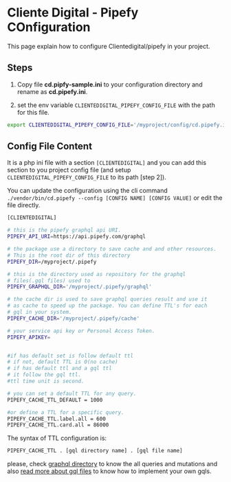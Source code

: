 # Cliente Digital  - Pipefy COnfiguration

This page explain how to configure Clientedigital/pipefy in your project.

## Steps

1. Copy file **cd.pipfy-sample.ini** to your configuration directory and rename as **cd.pipefy.ini**.  

2. set the env variable ```CLIENTEDIGITAL_PIPEFY_CONFIG_FILE``` with the path for this file.

```bash
export CLIENTEDIGITAL_PIPEFY_CONFIG_FILE='/myproject/config/cd.pipefy.ini'
```

## Config File Content

It is a php ini file with a section ```[CLIENTEDIGITAL]``` and you can add this section to you project config file (and setup ```CLIENTEDIGITAL_PIPEFY_CONFIG_FILE``` to its path [step 2]).

You can update the configuration using the cli command ```./vendor/bin/cd.pipefy --config [CONFIG NAME] [CONFIG VALUE]``` or edit the file directly.


```bash
[CLIENTEDIGITAL]

# this is the pipefy graphql api URI.
PIPEFY_API_URI=https://api.pipefy.com/graphql

# the package use a directory to save cache and and other resources.
# This is the root dir of this directory
PIPEFY_DIR=/myproject/.pipefy

# this is the directory used as repository for the graphql
# files(.gql files) used to
PIPEFY_GRAPHQL_DIR='/myproject/.pipefy/graphql'

# the cache dir is used to save graphql queries result and use it
# as cache to speed up the package. You can define TTL's for each
# gql in your system.
PIPEFY_CACHE_DIR='/myproject/.pipefy/cache'

# your service api key or Personal Access Token.
PIPEFY_APIKEY=


#if has default set is follow default ttl
# if not, default TTL is 0(no cache)
# if has default ttl and a gql ttl
# it follow the gql ttl.
#ttl time unit is second.

# you can set a default TTL for any query.
PIPEFY_CACHE_TTL_DEFAULT = 1000

#or define a TTL for a specific query.
PIPEFY_CACHE_TTL.label.all = 600
PIPEFY_CACHE_TTL.card.all = 86000
```

The syntax of TTL configuration is:  
```bash
PIPEFY_CACHE_TTL . [gql directory name] . [gql file name]
```

please, check [graphql directory](https://github.com/cliente-digital/pipefy/tree/main/.pipefy/graphql) to know the all queries and mutations and also [read more about gql files](https://github.com/cliente-digital/pipefy/blob/main/doc/gql-files.md) to know how to implement your own gqls.
